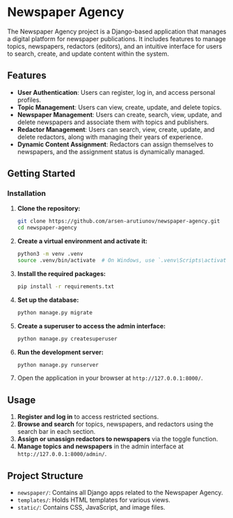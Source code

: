
# Newspaper Agency

The Newspaper Agency project is a Django-based application that manages a digital platform for newspaper publications. It includes features to manage topics, newspapers, redactors (editors), and an intuitive interface for users to search, create, and update content within the system.

## Features

- **User Authentication**: Users can register, log in, and access personal profiles.
- **Topic Management**: Users can view, create, update, and delete topics.
- **Newspaper Management**: Users can create, search, view, update, and delete newspapers and associate them with topics and publishers.
- **Redactor Management**: Users can search, view, create, update, and delete redactors, along with managing their years of experience.
- **Dynamic Content Assignment**: Redactors can assign themselves to newspapers, and the assignment status is dynamically managed.

## Getting Started

### Installation

1. **Clone the repository:**

   ```bash
   git clone https://github.com/arsen-arutiunov/newspaper-agency.git
   cd newspaper-agency
   ```

2. **Create a virtual environment and activate it:**

   ```bash
   python3 -m venv .venv
   source .venv/bin/activate  # On Windows, use `.venv\Scripts\activate`
   ```

3. **Install the required packages:**

   ```bash
   pip install -r requirements.txt
   ```

4. **Set up the database:**

   ```bash
   python manage.py migrate
   ```

5. **Create a superuser to access the admin interface:**

   ```bash
   python manage.py createsuperuser
   ```

6. **Run the development server:**

   ```bash
   python manage.py runserver
   ```

7. Open the application in your browser at `http://127.0.0.1:8000/`.

## Usage

1. **Register and log in** to access restricted sections.
2. **Browse and search** for topics, newspapers, and redactors using the search bar in each section.
3. **Assign or unassign redactors to newspapers** via the toggle function.
4. **Manage topics and newspapers** in the admin interface at `http://127.0.0.1:8000/admin/`.

## Project Structure

- `newspaper/`: Contains all Django apps related to the Newspaper Agency.
- `templates/`: Holds HTML templates for various views.
- `static/`: Contains CSS, JavaScript, and image files.
